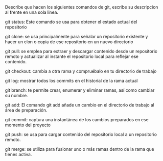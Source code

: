 Describe que hacen los siguientes comandos de git, escribe su descripcion al frente en una sola linea.

git status: Este comando se usa para obtener el estado actual del repositorio

git clone: se usa principalmente para señalar un repositorio existente y hacer un clon o copia de ese repositorio en un nuevo directorio

git pull: se emplea para extraer y descargar contenido desde un repositorio remoto y actualizar al instante el repositorio local para reflejar ese contenido.

git checkout: cambia a otra rama y compruébalo en tu directorio de trabajo

git log: mostrar todos los commits en el historial de la rama actual

git branch: te permite crear, enumerar y eliminar ramas, así como cambiar su nombre.

git add: El comando git add añade un cambio en el directorio de trabajo al área de preparación.

git commit: captura una instantánea de los cambios preparados en ese momento del proyecto

git push: se usa para cargar contenido del repositorio local a un repositorio remoto.

git merge: se utiliza para fusionar uno o más ramas dentro de la rama que tienes activa.